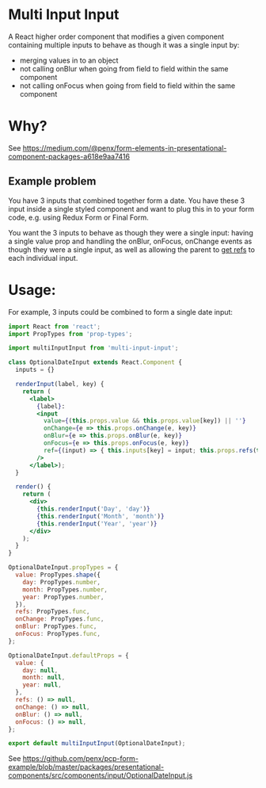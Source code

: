 # Multi Input Input

A React higher order component that modifies a given component containing multiple inputs to behave as though it was a single input by:
- merging values in to an object
- not calling onBlur when going from field to field within the same component
- not calling onFocus when going from field to field within the same component

# Why?

See
https://medium.com/@penx/form-elements-in-presentational-component-packages-a618e9aa7416

## Example problem

You have 3 inputs that combined together form a date. You have these 3 input inside a single styled component and want to plug this in to your form code, e.g. using Redux Form or Final Form.

You want the 3 inputs to behave as though they were a single input: having a single value prop and handling the onBlur, onFocus, onChange events as though they were a single input, as well as allowing the parent to [get refs](https://reactjs.org/docs/refs-and-the-dom.html) to each individual input.


# Usage:

For example, 3 inputs could be combined to form a single date input:

```jsx
import React from 'react';
import PropTypes from 'prop-types';

import multiInputInput from 'multi-input-input';

class OptionalDateInput extends React.Component {
  inputs = {}

  renderInput(label, key) {
    return (
      <label>
        {label}:
        <input
          value={(this.props.value && this.props.value[key]) || ''}
          onChange={e => this.props.onChange(e, key)}
          onBlur={e => this.props.onBlur(e, key)}
          onFocus={e => this.props.onFocus(e, key)}
          ref={(input) => { this.inputs[key] = input; this.props.refs(this.inputs); }}
        />
      </label>);
  }

  render() {
    return (
      <div>
        {this.renderInput('Day', 'day')}
        {this.renderInput('Month', 'month')}
        {this.renderInput('Year', 'year')}
      </div>
    );
  }
}

OptionalDateInput.propTypes = {
  value: PropTypes.shape({
    day: PropTypes.number,
    month: PropTypes.number,
    year: PropTypes.number,
  }),
  refs: PropTypes.func,
  onChange: PropTypes.func,
  onBlur: PropTypes.func,
  onFocus: PropTypes.func,
};

OptionalDateInput.defaultProps = {
  value: {
    day: null,
    month: null,
    year: null,
  },
  refs: () => null,
  onChange: () => null,
  onBlur: () => null,
  onFocus: () => null,
};

export default multiInputInput(OptionalDateInput);
```


See https://github.com/penx/pcp-form-example/blob/master/packages/presentational-components/src/components/input/OptionalDateInput.js
